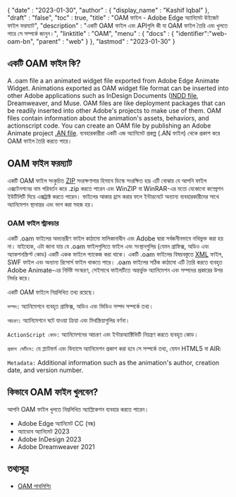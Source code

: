 {
  "date" : "2023-01-30",
  "author" : {
    "display_name" : "Kashif Iqbal"
},
  "draft" : "false",
  "toc" : true,
  "title" : "OAM ফাইল - Adobe Edge অ্যানিমেট উইজেট ফাইল ফরম্যাট",
  "description" : "একটি OAM ফাইল এবং APIগুলি কী যা OAM ফাইল তৈরি এবং খুলতে পারে সে সম্পর্কে জানুন।",
  "linktitle" : "OAM",
  "menu" : {
    "docs" : {
      "identifier":"web-oam-bn",
      "parent" : "web"
}
},
  "lastmod" : "2023-01-30"
}

## একটি OAM ফাইল কি?

A .oam file a an animated widget file exported from Adobe Edge Animate Widget. Animations exported as OAM widget file format can be inserted into other Adobe applications such as InDesign Documents ([INDD file](/page-description-language/indd/), Dreamweaver, and Muse. OAM files are like deployment packages that can be readily inserted into other Adobe's projects to make use of them. OAM files contain information about the animation's assets, behaviors, and actionscript code. You can create an OAM file by publishing an Adobe Animate project [.AN file](/web/an/).
ব্যবহারকারীরা একটি এজ অ্যানিমেট প্রকল্প (.AN ফাইল) থেকে প্রকাশ করে OAM ফাইল তৈরি করতে পারে।

## OAM ফাইল ফরম্যাট

একটি OAM ফাইল সংকুচিত [ZIP](/compression/zip/) সংরক্ষণাগার হিসাবে ডিস্কে সংরক্ষিত হয়৷ এটি বোঝায় যে আপনি ফাইল এক্সটেনশনের নাম পরিবর্তন করে .zip করতে পারেন এবং WinZIP বা WinRAR-এর মতো যেকোনো কম্প্রেশন ইউটিলিটি দিয়ে এক্সট্রাক্ট করতে পারেন। ফাইলের আকার হ্রাস করার ফলে ইন্টারনেটে অন্যান্য ব্যবহারকারীদের সাথে অ্যানিমেশন স্থানান্তর এবং ভাগ করা সহজ হয়।

### OAM ফাইল স্ট্রাকচার

একটি .oam ফাইলের অভ্যন্তরীণ ফাইল কাঠামো মালিকানাধীন এবং Adobe দ্বারা সর্বজনীনভাবে নথিভুক্ত করা হয় না। যাইহোক, এটা জানা যায় যে .oam ফাইলগুলিতে ফাইল এবং সংস্থানগুলির (যেমন গ্রাফিক্স, অডিও এবং অ্যাকশনস্ক্রিপ্ট কোড) একটি একক ফাইলে প্যাকেজ করা থাকে। একটি .oam ফাইলের বিষয়বস্তুতে [XML](/web/xml/) ফাইল, SWF ফাইল এবং অন্যান্য রিসোর্স ফাইল থাকতে পারে। .oam ফাইলের সঠিক কাঠামো এটি তৈরি করতে ব্যবহৃত Adobe Animate-এর নির্দিষ্ট সংস্করণ, সেইসাথে ফাইলটিতে অন্তর্ভুক্ত অ্যানিমেশন এবং সম্পদের প্রকারের উপর নির্ভর করে।

একটি OAM ফাইলে নিম্নলিখিত তথ্য রয়েছে।

`সম্পদ:` অ্যানিমেশনে ব্যবহৃত গ্রাফিক্স, অডিও এবং ভিডিও সম্পদ সম্পর্কে তথ্য।

`আচরণ:` অ্যানিমেশনে ঘটে যাওয়া ক্রিয়া এবং মিথস্ক্রিয়াগুলির বর্ণনা।

`ActionScript কোড:` অ্যানিমেশনের আচরণ এবং ইন্টারঅ্যাক্টিভিটি নিয়ন্ত্রণ করতে ব্যবহৃত কোড।

`প্রকাশ সেটিংস:` যে প্ল্যাটফর্ম এবং বিন্যাসে অ্যানিমেশন প্রকাশ করা হবে সে সম্পর্কে তথ্য, যেমন HTML5 বা AIR৷

`Metadata:` Additional information such as the animation's author, creation date, and version number.

## কিভাবে OAM ফাইল খুলবেন?

আপনি OAM ফাইল খুলতে নিম্নলিখিত অ্যাপ্লিকেশন ব্যবহার করতে পারেন।

 * Adobe Edge অ্যানিমেট CC (বন্ধ)
 * অ্যাডোব অ্যানিমেট 2023
 * Adobe InDesign 2023
 * Adobe Dreamweaver 2021

## তথ্যসূত্র

* [OAM পাবলিশিং](https://helpx.adobe.com/animate/using/OAM-publishing.html)


